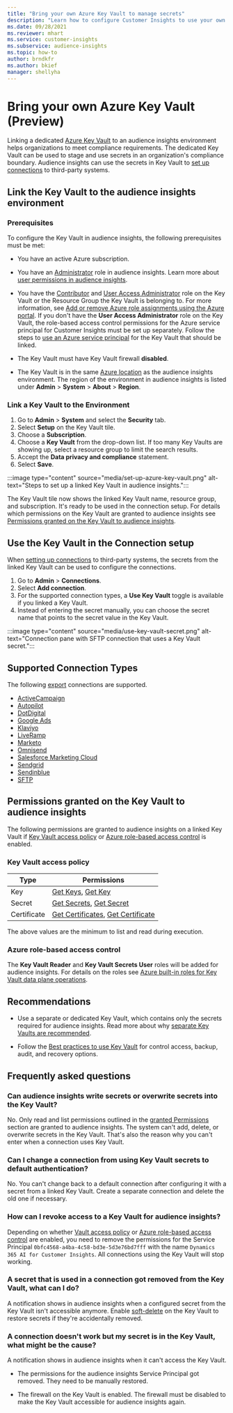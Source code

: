```yaml
---
title: "Bring your own Azure Key Vault to manage secrets"
description: "Learn how to configure Customer Insights to use your own Azure Key Vault."
ms.date: 09/28/2021
ms.reviewer: mhart
ms.service: customer-insights
ms.subservice: audience-insights
ms.topic: how-to
author: brndkfr
ms.author: bkief
manager: shellyha
---
```


# Bring your own Azure Key Vault (Preview)

Linking a dedicated [Azure Key Vault](/azure/key-vault/general/basic-concepts) to an audience insights environment helps organizations to meet compliance requirements.
The dedicated Key Vault can be used to stage and use secrets in an organization's compliance boundary. Audience insights can use the secrets in Key Vault to [set up connections](connections.md) to third-party systems.

## Link the Key Vault to the audience insights environment

### Prerequisites

To configure the Key Vault in audience insights, the following prerequisites must be met:

* You have an active Azure subscription.

* You have an [Administrator](permissions.md#administrator) role in audience insights. Learn more about [user permissions in audience insights](permissions.md#assign-roles-and-permissions).

* You have the [Contributor](/azure/role-based-access-control/built-in-roles#contributor) and [User Access Administrator](/azure/role-based-access-control/built-in-roles#user-access-administrator) role on the Key Vault or the Resource Group the Key Vault is belonging to. For more information, see [Add or remove Azure role assignments using the Azure portal](/azure/role-based-access-control/role-assignments-portal). If you don't have the **User Access Administrator** role on the Key Vault, the role-based access control permissions for the Azure service principal for Customer Insights must be set up separately. Follow the steps to [use an Azure service principal](connect-service-principal.md) for the Key Vault that should be linked.

* The Key Vault must have Key Vault firewall **disabled**.

* The Key Vault is in the same [Azure location](https://azure.microsoft.com/global-infrastructure/geographies/#overview) as the audience insights environment. The region of the environment in audience insights is listed under **Admin** > **System** > **About** > **Region**.

### Link a Key Vault to the Environment

1. Go to **Admin** > **System** and select the **Security** tab.
1. Select **Setup** on the Key Vault tile.
1. Choose a **Subscription**.
1. Choose a **Key Vault** from the drop-down list. If too many Key Vaults are showing up, select a resource group to limit the search results.
1. Accept the **Data privacy and compliance** statement.
1. Select **Save**.

:::image type="content" source="media/set-up-azure-key-vault.png" alt-text="Steps to set up a linked Key Vault in audience insights.":::

The Key Vault tile now shows the linked Key Vault name, resource group, and subscription. It's ready to be used in the connection setup.
For details which permissions on the Key Vault are granted to audience insights see [Permissions granted on the Key Vault to audience insights](#permissions-granted-on-the-key-vault-to-audience-insights).

## Use the Key Vault in the Connection setup

When [setting up connections](/dynamics365/customer-insights/audience-insights/connections) to third-party systems, the secrets from the linked Key Vault can be used to configure the connections.

1. Go to **Admin** > **Connections**.
1. Select **Add connection**.
1. For the supported connection types, a **Use Key Vault** toggle is available if you linked a Key Vault.
1. Instead of entering the secret manually, you can choose the secret name that points to the secret value in the Key Vault.

:::image type="content" source="media/use-key-vault-secret.png" alt-text="Connection pane with SFTP connection that uses a Key Vault secret.":::

## Supported Connection Types

The following [export](export-destinations.md) connections are supported.

* [ActiveCampaign](export-active-campaign.md)
* [Autopilot](export-autopilot.md)
* [DotDigital](export-dotdigital.md)
* [Google Ads](export-google-ads.md)
* [Klaviyo](export-klaviyo.md)
* [LiveRamp](export-liveramp.md)
* [Marketo](export-marketo.md)
* [Omnisend](export-omnisend.md)
* [Salesforce Marketing Cloud](export-salesforce.md)
* [Sendgrid](export-sendgrid.md)
* [Sendinblue](export-sendinblue.md)
* [SFTP](export-sftp.md)

## Permissions granted on the Key Vault to audience insights

The following permissions are granted to audience insights on a linked Key Vault if [Key Vault access policy](/azure/key-vault/general/assign-access-policy?tabs=azure-portal) or [Azure role-based access control](/azure/key-vault/general/rbac-guide?tabs=azure-cli) is enabled.

### Key Vault access policy

| Type        | Permissions                                                                                                                                                        |
| ----------- | ------------------------------------------------------------------------------------------------------------------------------------------------------------------ |
| Key         | [Get Keys](/rest/api/keyvault/get-keys), [Get Key](/rest/api/keyvault/get-key)                                 |
| Secret      | [Get Secrets](/rest/api/keyvault/get-secrets), [Get Secret](/rest/api/keyvault/get-secret)                     |
| Certificate | [Get Certificates](/rest/api/keyvault/get-certificates), [Get Certificate](/rest/api/keyvault/get-certificate) |

The above values are the minimum to list and read during execution.

### Azure role-based access control

The **Key Vault Reader** and **Key Vault Secrets User** roles will be added for audience insights. For details on the roles see [Azure built-in roles for Key Vault data plane operations](/azure/key-vault/general/rbac-guide?tabs=azure-cli).

## Recommendations

* Use a separate or dedicated Key Vault, which contains only the secrets required for audience insights. Read more about why [separate Key Vaults are recommended](/azure/key-vault/general/best-practices#why-we-recommend-separate-key-vaults).

* Follow the [Best practices to use Key Vault](/azure/key-vault/general/best-practices#turn-on-logging) for control access, backup, audit, and recovery options.

## Frequently asked questions

### Can audience insights write secrets or overwrite secrets into the Key Vault?

No. Only read and list permissions outlined in the [granted Permissions](#permissions-granted-on-the-key-vault-to-audience-insights) section are granted to audience insights. The system can't add, delete, or overwrite secrets in the Key Vault. That's also the reason why you can't enter when a connection uses Key Vault.

### Can I change a connection from using Key Vault secrets to default authentication?

No. You can't change back to a default connection after configuring it with a secret from a linked Key Vault. Create a separate connection and delete the old one if necessary.

### How can I revoke access to a Key Vault for audience insights?

Depending on whether [Vault access policy](/azure/key-vault/general/assign-access-policy?tabs=azure-portal) or [Azure role-based access control](/azure/key-vault/general/rbac-guide?tabs=azure-cli) are enabled, you need to remove the permissions for the Service Principal `0bfc4568-a4ba-4c58-bd3e-5d3e76bd7fff` with the name `Dynamics 365 AI for Customer Insights`. All connections using the Key Vault will stop working.

### A secret that is used in a connection got removed from the Key Vault, what can I do?

A notification shows in audience insights when a configured secret from the Key Vault isn't accessible anymore. Enable [soft-delete](/azure/key-vault/general/soft-delete-overview) on the Key Vault to restore secrets if they're accidentally removed.

### A connection doesn't work but my secret is in the Key Vault, what might be the cause?

A notification shows in audience insights when it can't access the Key Vault.

* The permissions for the audience insights Service Principal got removed. They need to be manually restored.

* The firewall on the Key Vault is enabled. The firewall must be disabled to make the Key Vault accessible for audience insights again.
